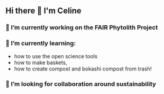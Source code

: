 ## Hi there 👋 I'm Celine

### 🔭 I’m currently working on the FAIR Phytolith Project

### 🌱 I’m currently learning: 
- how to use the open science tools
- how to make baskets,
- how to create compost and bokashi compost from trash!

### 👯 I’m looking for collaboration around sustainability 
<!--
**Cel31/Cel31** is a ✨ _special_ ✨ repository because its `README.md` (this file) appears on your GitHub profile.

Here are some ideas to get you started:

- 🔭 I’m currently working on ...
- 🌱 I’m currently learning ...
- 👯 I’m looking to collaborate on ...
- 🤔 I’m looking for help with ...
- 💬 Ask me about ...
- 📫 How to reach me: ...
- 😄 Pronouns: ...
- ⚡ Fun fact: ...
-->
